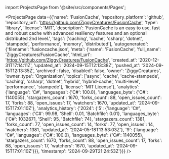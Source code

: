 
import ProjectsPage from '@site/src/components/Pages';

<ProjectsPage
    data={{'name': 'FusionCache', 'repository_platform': 'github', 'repository_url': 'https://github.com/ZiggyCreatures/FusionCache', 'type': 'library', 'license': 'MIT', 'description': 'FusionCache is an easy to use, fast and robust cache with advanced resiliency features and an optional distributed 2nd level.', 'tags': ['caching', 'cache', 'csharp', 'dotnet', 'stampede', 'performance', 'memory', 'distributed'], 'autogenerated': {'filename': 'fusioncache.json', 'meta': {'name': 'FusionCache', 'full_name': 'ZiggyCreatures/FusionCache', 'html_url': 'https://github.com/ZiggyCreatures/FusionCache', 'created_at': '2020-12-31T17:14:11Z', 'updated_at': '2024-09-15T12:13:38Z', 'pushed_at': '2024-09-15T12:13:35Z', 'archived': false, 'disabled': false, 'owner': 'ZiggyCreatures', 'owner_type': 'Organization', 'topics': ['async', 'cache', 'cache-stampede', 'caching', 'csharp', 'dotnet', 'hybrid', 'hybrid-cache', 'multi-level', 'performance', 'stampede'], 'license': 'MIT License'}, 'analytics': {'language': 'C#', 'languages': {'C#': 100.0}, 'languages_byte': {'C#': 1140055}, 'stargazers_count': 1670, 'forks_count': 88, 'open_issues_count': 17, 'forks': 88, 'open_issues': 17, 'watchers': 1670, 'updated_at': '2024-09-15T17:01:10Z'}, 'analytics_history': {'2024': {'5': {'language': 'C#', 'languages': {'C#': 99.98, 'Shell': 0.01, 'Batchfile': 0.01}, 'languages_byte': {'C#': 1032671, 'Shell': 95, 'Batchfile': 74}, 'stargazers_count': 1381, 'forks_count': 77, 'open_issues_count': 14, 'forks': 77, 'open_issues': 14, 'watchers': 1381, 'updated_at': '2024-05-18T13:53:03Z'}, '9': {'language': 'C#', 'languages': {'C#': 100.0}, 'languages_byte': {'C#': 1140055}, 'stargazers_count': 1670, 'forks_count': 88, 'open_issues_count': 17, 'forks': 88, 'open_issues': 17, 'watchers': 1670, 'updated_at': '2024-09-15T17:01:10Z'}}}, 'timestamp': '2024-09-29T21:24:53Z'}}}
/>

